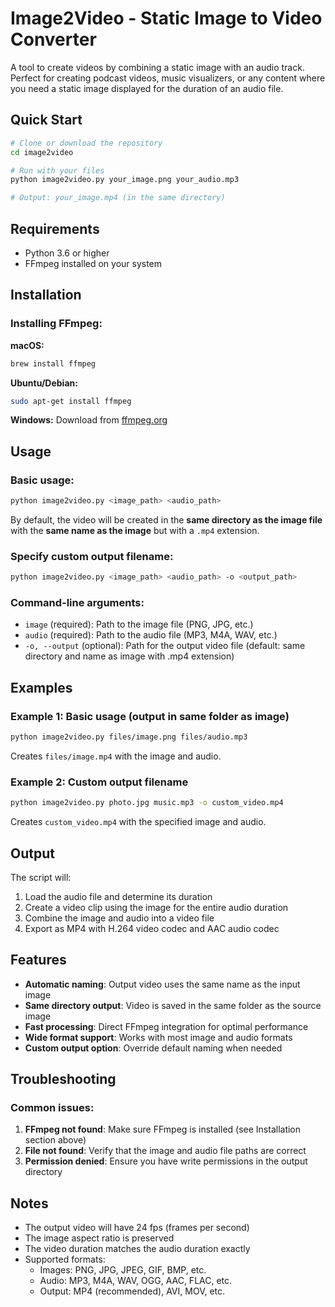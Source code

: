 # Image2Video - Static Image to Video Converter

A tool to create videos by combining a static image with an audio track. Perfect for creating podcast videos, music visualizers, or any content where you need a static image displayed for the duration of an audio file.

## Quick Start

```bash
# Clone or download the repository
cd image2video

# Run with your files
python image2video.py your_image.png your_audio.mp3

# Output: your_image.mp4 (in the same directory)
```

## Requirements

- Python 3.6 or higher
- FFmpeg installed on your system

## Installation

### Installing FFmpeg:

**macOS:**
```bash
brew install ffmpeg
```

**Ubuntu/Debian:**
```bash
sudo apt-get install ffmpeg
```

**Windows:**
Download from [ffmpeg.org](https://ffmpeg.org/download.html)

## Usage

### Basic usage:

```bash
python image2video.py <image_path> <audio_path>
```

By default, the video will be created in the **same directory as the image file** with the **same name as the image** but with a `.mp4` extension.

### Specify custom output filename:

```bash
python image2video.py <image_path> <audio_path> -o <output_path>
```

### Command-line arguments:

- `image` (required): Path to the image file (PNG, JPG, etc.)
- `audio` (required): Path to the audio file (MP3, M4A, WAV, etc.)
- `-o, --output` (optional): Path for the output video file (default: same directory and name as image with .mp4 extension)

## Examples

### Example 1: Basic usage (output in same folder as image)
```bash
python image2video.py files/image.png files/audio.mp3
```
Creates `files/image.mp4` with the image and audio.

### Example 2: Custom output filename
```bash
python image2video.py photo.jpg music.mp3 -o custom_video.mp4
```
Creates `custom_video.mp4` with the specified image and audio.

## Output

The script will:
1. Load the audio file and determine its duration
2. Create a video clip using the image for the entire audio duration
3. Combine the image and audio into a video file
4. Export as MP4 with H.264 video codec and AAC audio codec

## Features

- **Automatic naming**: Output video uses the same name as the input image
- **Same directory output**: Video is saved in the same folder as the source image
- **Fast processing**: Direct FFmpeg integration for optimal performance
- **Wide format support**: Works with most image and audio formats
- **Custom output option**: Override default naming when needed

## Troubleshooting

### Common issues:

1. **FFmpeg not found**: Make sure FFmpeg is installed (see Installation section above)
2. **File not found**: Verify that the image and audio file paths are correct
3. **Permission denied**: Ensure you have write permissions in the output directory

## Notes

- The output video will have 24 fps (frames per second)
- The image aspect ratio is preserved
- The video duration matches the audio duration exactly
- Supported formats:
  - Images: PNG, JPG, JPEG, GIF, BMP, etc.
  - Audio: MP3, M4A, WAV, OGG, AAC, FLAC, etc.
  - Output: MP4 (recommended), AVI, MOV, etc.
